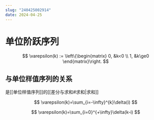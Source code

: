 ```yaml
---
slug: "240425002914"
date: 2024-04-25
---
```


# 单位阶跃序列

$$
\varepsilon(k) := \left\{\begin{matrix}
 0, &k<0 \\
 1, &k\ge0
\end{matrix}\right.
$$

## 与单位样值序列的关系

是[[单位样值序列]]的[[差分与求和#求和|求和]]

$$
\varepsilon(k)=\sum_{i=-\infty}^{k}\delta(i)
$$

$$
\varepsilon(k)=\sum_{i=0}^{+\infty}\delta(k-i)
$$
